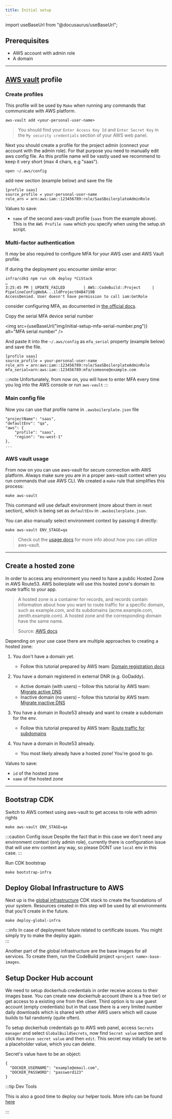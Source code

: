 ```yaml
---
title: Initial setup
---
```


import useBaseUrl from "@docusaurus/useBaseUrl";

## Prerequisites
- AWS account with admin role
- A domain

---

## [AWS vault](https://github.com/99designs/aws-vault) profile
### Create profiles
This profile will be used by `Make` when running any commands that communicate with AWS platform.

```shell
aws-vault add <your-personal-user-name>
```

>You should find your `Enter Access Key Id` and `Enter Secret Key` in <br /> the `My security credentials` section of your AWS web panel.


Next you should create a profile for the project admin (connect your account with the admin role). 
For that purpose you need to manually edit aws config file. As this profile name will be vastly used we recommend to keep it very short (max 4 chars, e.g "saas").
```shell
open ~/.aws/config
```
add new section (example below) and save the file
```shell
[profile saas]
source_profile = your-personal-user-name
role_arn = arn:aws:iam::123456789:role/SaaSBoilerplateAdminRole
```

Values to save:

- `name` of the second aws-vault profile (`saas` from the example above). This is the `AWS Profile name` which you specify when using the setup.sh script.

### Multi-factor authentication

It _may_ be also required to configure MFA for your AWS user and AWS Vault profile.

If during the deployment you encounter similar error:
```
infra/cdk$ npm run cdk deploy *CiStack
…
3:25:45 PM | UPDATE_FAILED        | AWS::CodeBuild::Project     | PipelineConfigWebA...ildProject04B4719B
AccessDenied. User doesn't have permission to call iam:GetRole
```

consider configuring MFA, as documented in [the official docs](https://docs.aws.amazon.com/IAM/latest/UserGuide/id_credentials_mfa_enable_virtual.html#enable-virt-mfa-for-root).

Copy the serial MFA device serial number

<img src={useBaseUrl("img/initial-setup-mfa-serial-number.png")} alt="MFA serial number" />

And paste it into the `~/.aws/config` as `mfa_serial` property (example below) and save the file.

```shell {4}
[profile saas]
source_profile = your-personal-user-name
role_arn = arn:aws:iam::123456789:role/SaaSBoilerplateAdminRole
mfa_serial=arn:aws:iam::123456789:mfa/someone@example.com
```

:::note
Unfortunately, from now on, you will have to enter MFA every time you log into the AWS console or run `aws-vault`
:::

### Main config file
Now you can use that profile name in `.awsboilerplate.json` file
```shell
"projectName": "saas",
"defaultEnv": "qa",
"aws": {
    "profile": "saas",
    "region": "eu-west-1"
},
...
```

### AWS vault usage
From now on you can use  aws-vault for secure connection with AWS platform.
Always make sure you are in a proper aws-vault context when you run commands that use AWS CLI.
We created a `make` rule that simplifies this process:

```shell
make aws-vault
```

This command will use default environment (more about them in next section), which is being set as `defaultEnv` in `.awsboilerplate.json`.

You can also manually select environment context by passing it directly:

```shell
make aws-vault ENV_STAGE=qa
```

> Check out the [usage docs](https://github.com/99designs/aws-vault/blob/master/USAGE.md) for more info about how you can utilize aws-vault.

---

## Create a hosted zone

In order to access any environment you need to have a public Hosted Zone in AWS Route53.
AWS boilerplate will use this hosted zone's domain to route traffic to your app.

> A hosted zone is a container for records, and records contain information about how you want to route traffic for a specific domain, such as example.com, and its subdomains (acme.example.com, zenith.example.com). A hosted zone and the corresponding domain have the same name.
>
> Source: [AWS docs](https://docs.aws.amazon.com/Route53/latest/DeveloperGuide/hosted-zones-working-with.html)

Depending on your use case there are multiple approaches to creating a hosted zone:

1.  You don't have a domain yet.

    - Follow this tutorial prepared by AWS team: [Domain registration docs](https://docs.aws.amazon.com/Route53/latest/DeveloperGuide/domain-register.html)

2.  You have a domain registered in external DNR (e.g. GoDaddy).

    - Active domain (with users) – follow this tutorial by AWS team: [Migrate active DNS](https://docs.aws.amazon.com/Route53/latest/DeveloperGuide/migrate-dns-domain-in-use.html)
    - Inactive domain (no users) – follow this tutorial by AWS team: [Migrate inactive DNS](https://docs.aws.amazon.com/Route53/latest/DeveloperGuide/migrate-dns-domain-inactive.html)

3.  You have a domain in Route53 already and want to create a subdomain for the env.

    - Follow this tutorial prepared by AWS team: [Route traffic for subdomains](https://docs.aws.amazon.com/Route53/latest/DeveloperGuide/dns-routing-traffic-for-subdomains.html)

4.  You have a domain in Route53 already.

    - You most likely already have a hosted zone! You're good to go.
    

Values to save:

- `id` of the hosted zone
- `name` of the hosted zone

---

## Bootstrap CDK

Switch to AWS context using aws-vault to get access to role with admin rights

```shell
make aws-vault ENV_STAGE=qa
```

:::caution Config issue
Despite the fact that in this case we don't need any environment context (only admin role), currently there is configuration issue that will use env context any way, so please DONT use `local` env in this case.
:::

Run CDK bootstrap

```shell
make bootstrap-infra
```

## Deploy Global Infrastructure to AWS

Next up is the [global infrastructure](/setup-aws/infrastructure-components#global-infrastructure) CDK stack to create
the foundations of your system. Resources created in this step will be used by all environments that you'll create in the
future.

```shell
make deploy-global-infra
```

:::info
In case of deployment failure related to certificate issues. You might simply try to make the deploy again.  
:::

Another part of the global infrastructure are the base images for all services. To create them, run the CodeBuild project `<project name>-base-images`.


## Setup Docker Hub account
We need to setup dockerhub credentials in order receive access to their images base.
You can create new dockerhub account (there is a free tier) or get access to a existing one from the client. 
Third option is to use guest account (empty credentials) but in that case there is a very limited number daily downloads which is shared with other AWS users which will cause builds to fail randomly (quite often).

To setup dockerhub credentials go to AWS web panel, access `Secrets manager` and select `GlobalBuildSecrets`, now find `Secret value` section and click `Retrieve secret value` and then `edit`.
This secret may initially be set to a placeholder value, which you can delete.

Secret's value have to be an object:
```shell
{
  "DOCKER_USERNAME": "example@email.com",
  "DOCKER_PASSWORD": "password123"
}
```

:::tip Dev Tools

This is also a good time to deploy our helper tools.
More info can be found [here](/features/dev-tools/global-tools)

:::
